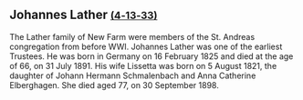 ## Johannes Lather <small>[(4‑13‑33)](https://brisbane.discovereverafter.com/profile/32019339 "Go to Memorial Information" )</small>

The Lather family of New Farm were members of the St. Andreas congregation from before WWI. Johannes Lather was one of the earliest Trustees. He was born in Germany on 16 February 1825 and died at the age of 66, on 31 July 1891. His wife Lissetta was born on 5 August 1821, the daughter of Johann Hermann Schmalenbach and Anna Catherine Elberghagen. She died aged 77, on 30 September 1898.
